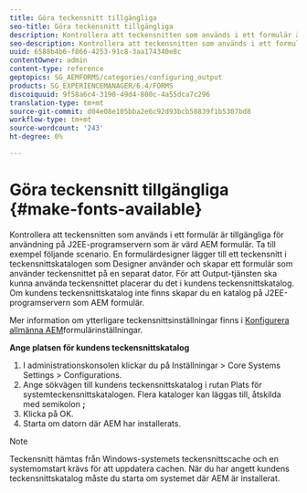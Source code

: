 ```yaml
---
title: Göra teckensnitt tillgängliga
seo-title: Göra teckensnitt tillgängliga
description: Kontrollera att teckensnitten som används i ett formulär är tillgängliga för användning på J2EE-programservern som är värd AEM formulär.
seo-description: Kontrollera att teckensnitten som används i ett formulär är tillgängliga för användning på J2EE-programservern som är värd AEM formulär.
uuid: 6588b4b6-f866-4253-91c8-3aa174340e8c
contentOwner: admin
content-type: reference
geptopics: SG_AEMFORMS/categories/configuring_output
products: SG_EXPERIENCEMANAGER/6.4/FORMS
discoiquuid: 9f58a6c4-3190-49d4-800c-4a55dca7c296
translation-type: tm+mt
source-git-commit: d04e08e105bba2e6c92d93bcb58839f1b5307bd8
workflow-type: tm+mt
source-wordcount: '243'
ht-degree: 0%

---
```



# Göra teckensnitt tillgängliga {#make-fonts-available}

Kontrollera att teckensnitten som används i ett formulär är tillgängliga för användning på J2EE-programservern som är värd AEM formulär. Ta till exempel följande scenario. En formulärdesigner lägger till ett teckensnitt i teckensnittskatalogen som Designer använder och skapar ett formulär som använder teckensnittet på en separat dator. För att Output-tjänsten ska kunna använda teckensnittet placerar du det i kundens teckensnittskatalog. Om kundens teckensnittskatalog inte finns skapar du en katalog på J2EE-programservern som AEM formulär.

Mer information om ytterligare teckensnittsinställningar finns i [Konfigurera allmänna AEM](/help/forms/using/admin-help/configure-general-aem-forms-settings.md#configure-general-aem-forms-settings)formulärinställningar.

**Ange platsen för kundens teckensnittskatalog**

1. I administrationskonsolen klickar du på Inställningar > Core Systems Settings > Configurations.
1. Ange sökvägen till kundens teckensnittskatalog i rutan Plats för systemteckensnittskatalogen. Flera kataloger kan läggas till, åtskilda med semikolon **;**
1. Klicka på OK.
1. Starta om datorn där AEM har installerats.

>[!NOTE]
>
>Teckensnitt hämtas från Windows-systemets teckensnittscache och en systemomstart krävs för att uppdatera cachen. När du har angett kundens teckensnittskatalog måste du starta om systemet där AEM är installerat.

